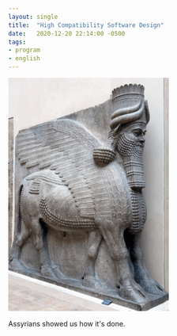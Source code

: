 ```yaml
---
layout: single
title:  "High Compatibility Software Design"
date:   2020-12-20 22:14:00 -0500
tags:
- program
- english
---
```

![Lamassu](/assets/img/lamassu.png)

Assyrians showed us how it's done.
